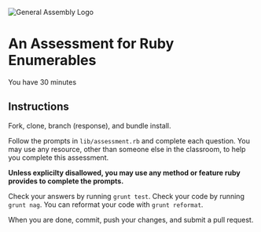 ![General Assembly Logo](http://i.imgur.com/ke8USTq.png)

# An Assessment for Ruby Enumerables

You have 30 minutes

## Instructions

Fork, clone, branch (response), and bundle install.

Follow the prompts in `lib/assessment.rb` and complete each question.  You may use any resource, other than someone else in the classroom, to help you complete this assessment.

**Unless explicilty disallowed, you may use any method or feature ruby provides to complete the prompts.**

Check your answers by running `grunt test`.  Check your code by running `grunt nag`. You can reformat your code with `grunt reformat`.

When you are done, commit, push your changes, and submit a pull request.

